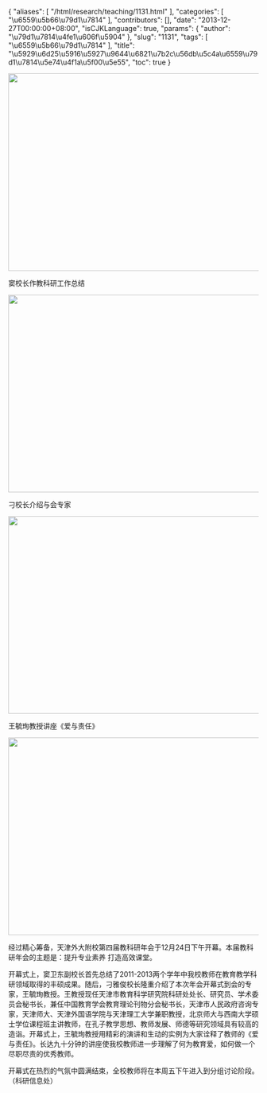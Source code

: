 {
    "aliases": [
        "/html/research/teaching/1131.html"
    ],
    "categories": [
        "\u6559\u5b66\u79d1\u7814"
    ],
    "contributors": [],
    "date": "2013-12-27T00:00:00+08:00",
    "isCJKLanguage": true,
    "params": {
        "author": "\u79d1\u7814\u4fe1\u606f\u5904"
    },
    "slug": "1131",
    "tags": [
        "\u6559\u5b66\u79d1\u7814"
    ],
    "title": "\u5929\u6d25\u5916\u5927\u9644\u6821\u7b2c\u56db\u5c4a\u6559\u79d1\u7814\u5e74\u4f1a\u5f00\u5e55",
    "toc": true
}


<img
    src="https://cdn.tfls.online/mirror/full/7edb63192eab7bf3b6b68373d55034f61de9203b.jpg"
    style="display:block;margin-left:auto;margin-right:auto;"
    decoding="async"
    fetchpriority="auto"
    loading="lazy"
    height="397"
    width="600"
/>




窦校长作教科研工作总结





<img
    src="https://cdn.tfls.online/mirror/full/5ca799eb668238235930df11183ece0a446e1400.jpg"
    style="display:block;margin-left:auto;margin-right:auto;"
    decoding="async"
    fetchpriority="auto"
    loading="lazy"
    height="397"
    width="600"
/>




刁校长介绍与会专家





<img
    src="https://cdn.tfls.online/mirror/full/77202fe95801dbf10b623d023d01af8740f5e011.jpg"
    style="display:block;margin-left:auto;margin-right:auto;"
    decoding="async"
    fetchpriority="auto"
    loading="lazy"
    height="397"
    width="600"
/>




王毓珣教授讲座《爱与责任》





<img
    src="https://cdn.tfls.online/mirror/full/b7084f21a4ad62481730dc24c3f2c6fef5682851.jpg"
    style="display:block;margin-left:auto;margin-right:auto;"
    decoding="async"
    fetchpriority="auto"
    loading="lazy"
    height="397"
    width="600"
/>




经过精心筹备，天津外大附校第四届教科研年会于12月24日下午开幕。本届教科研年会的主题是：提升专业素养 打造高效课堂。 




开幕式上，窦卫东副校长首先总结了2011-2013两个学年中我校教师在教育教学科研领域取得的丰硕成果。随后，刁雅俊校长隆重介绍了本次年会开幕式到会的专家，王毓珣教授。王教授现任天津市教育科学研究院科研处处长、研究员、学术委员会秘书长，兼任中国教育学会教育理论刊物分会秘书长，天津市人民政府咨询专家，天津师大、天津外国语学院与天津理工大学兼职教授，北京师大与西南大学硕士学位课程班主讲教师，在孔子教学思想、教师发展、师德等研究领域具有较高的造诣。开幕式上，王毓珣教授用精彩的演讲和生动的实例为大家诠释了教师的《爱与责任》。长达九十分钟的讲座使我校教师进一步理解了何为教育爱，如何做一个尽职尽责的优秀教师。




开幕式在热烈的气氛中圆满结束，全校教师将在本周五下午进入到分组讨论阶段。（科研信息处）




  





  



